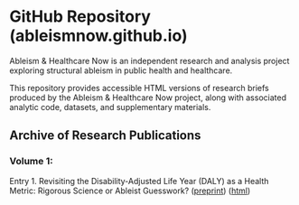 # GitHub Repository (ableismnow.github.io)
Ableism & Healthcare Now is an independent research and analysis project exploring structural ableism in public health and healthcare.

This repository provides accessible HTML versions of research briefs produced by the Ableism & Healthcare Now project, along with associated analytic code, datasets, and supplementary materials.
## Archive of Research Publications
### Volume 1:
Entry 1. Revisiting the Disability-Adjusted Life Year (DALY) as a Health Metric: Rigorous Science or Ableist Guesswork? ([preprint]()) ([html](https://ableismnow.github.io/volume-1/entry-1/v1.html))
